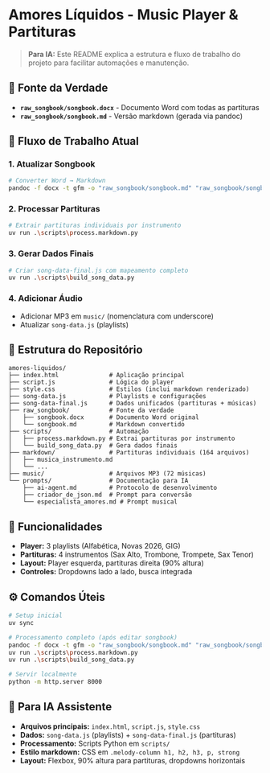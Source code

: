 # Amores Líquidos - Music Player & Partituras

> **Para IA:** Este README explica a estrutura e fluxo de trabalho do projeto para facilitar automações e manutenção.

## 🎯 **Fonte da Verdade**
- **`raw_songbook/songbook.docx`** - Documento Word com todas as partituras
- **`raw_songbook/songbook.md`** - Versão markdown (gerada via pandoc)

## 🔄 **Fluxo de Trabalho Atual**

### **1. Atualizar Songbook**
```bash
# Converter Word → Markdown
pandoc -f docx -t gfm -o "raw_songbook/songbook.md" "raw_songbook/songbook.docx"
```

### **2. Processar Partituras**
```bash
# Extrair partituras individuais por instrumento
uv run .\scripts\process.markdown.py
```

### **3. Gerar Dados Finais**
```bash
# Criar song-data-final.js com mapeamento completo
uv run .\scripts\build_song_data.py
```

### **4. Adicionar Áudio**
- Adicionar MP3 em `music/` (nomenclatura com underscore)
- Atualizar `song-data.js` (playlists)

## 📁 **Estrutura do Repositório**

```
amores-liquidos/
├── index.html              # Aplicação principal
├── script.js               # Lógica do player
├── style.css               # Estilos (inclui markdown renderizado)
├── song-data.js            # Playlists e configurações
├── song-data-final.js      # Dados unificados (partituras + músicas)
├── raw_songbook/           # Fonte da verdade
│   ├── songbook.docx       # Documento Word original
│   └── songbook.md         # Markdown convertido
├── scripts/                # Automação
│   ├── process.markdown.py # Extrai partituras por instrumento
│   └── build_song_data.py  # Gera dados finais
├── markdown/               # Partituras individuais (164 arquivos)
│   ├── musica_instrumento.md
│   └── ...
├── music/                  # Arquivos MP3 (72 músicas)
└── prompts/                # Documentação para IA
    ├── ai-agent.md         # Protocolo de desenvolvimento
    ├── criador_de_json.md  # Prompt para conversão
    └── especialista_amores.md # Prompt musical
```

## 🎵 **Funcionalidades**

- **Player:** 3 playlists (Alfabética, Novas 2026, GIG)
- **Partituras:** 4 instrumentos (Sax Alto, Trombone, Trompete, Sax Tenor)
- **Layout:** Player esquerda, partituras direita (90% altura)
- **Controles:** Dropdowns lado a lado, busca integrada

## ⚙️ **Comandos Úteis**

```bash
# Setup inicial
uv sync

# Processamento completo (após editar songbook)
pandoc -f docx -t gfm -o "raw_songbook/songbook.md" "raw_songbook/songbook.docx"
uv run .\scripts\process.markdown.py
uv run .\scripts\build_song_data.py

# Servir localmente
python -m http.server 8000
```

## 🤖 **Para IA Assistente**

- **Arquivos principais:** `index.html`, `script.js`, `style.css`
- **Dados:** `song-data.js` (playlists) + `song-data-final.js` (partituras)
- **Processamento:** Scripts Python em `scripts/`
- **Estilo markdown:** CSS em `.melody-column h1, h2, h3, p, strong`
- **Layout:** Flexbox, 90% altura para partituras, dropdowns horizontais